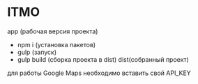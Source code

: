 # ITMO
app (рабочая версия проекта)
- npm i (установка пакетов)
- gulp (запуск)
- gulp build (сборка проекта в dist)
dist(собранный проект)

для работы Google Maps необходимо вставить свой API_KEY

